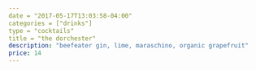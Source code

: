 ```yaml
---
date = "2017-05-17T13:03:58-04:00"
categories = ["drinks"]
type = "cocktails"
title = "the dorchester"
description: "beefeater gin, lime, maraschino, organic grapefruit"
price: 14
---
```

